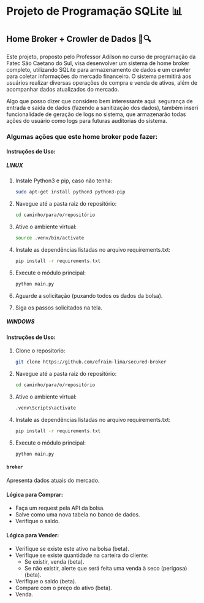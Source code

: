 # Projeto de Programação SQLite 📊

## Home Broker + Crowler de Dados 🏦🔍

Este projeto, proposto pelo Professor Adilson no curso de programação da Fatec São Caetano do Sul, visa desenvolver um sistema de home broker completo, utilizando SQLite para armazenamento de dados e um crawler para coletar informações do mercado financeiro. O sistema permitirá aos usuários realizar diversas operações de compra e venda de ativos, além de acompanhar dados atualizados do mercado.

Algo que posso dizer que considero bem interessante aqui: segurança de entrada e saída de dados (fazendo a sanitização dos dados), também inseri funcionalidade de geração de logs no sistema, que armazenarão todas ações do usuário como logs para futuras auditorias do sistema.

### Algumas ações que este home broker pode fazer:

#### Instruções de Uso:

##### LINUX
1. Instale Python3 e pip, caso não tenha:
    ```bash
    sudo apt-get install python3 python3-pip
    ```

2. Navegue até a pasta raiz do repositório:
    ```bash
    cd caminho/para/o/repositório
    ```

3. Ative o ambiente virtual:
    ```bash
    source .venv/bin/activate
    ```

4. Instale as dependências listadas no arquivo requirements.txt:
    ```bash
    pip install -r requirements.txt
    ```

5. Execute o módulo principal:
    ```bash
    python main.py
    ```

6. Aguarde a solicitação (puxando todos os dados da bolsa).

7. Siga os passos solicitados na tela.

##### WINDOWS
#### Instruções de Uso:

1. Clone o repositorio:
    ```bash
    git clone https://github.com/efraim-lima/secured-broker
    ```

2. Navegue até a pasta raiz do repositório:
    ```bash
    cd caminho/para/o/repositório
    ```

3. Ative o ambiente virtual:
    ```bash
    .venv\Scripts\activate
    ```

4. Instale as dependências listadas no arquivo requirements.txt:
    ```bash
    pip install -r requirements.txt
    ```

5. Execute o módulo principal:
    ```bash
    python main.py
    ```


#### `broker`

Apresenta dados atuais do mercado.

#### Lógica para Comprar:

- Faça um request pela API da bolsa.
- Salve como uma nova tabela no banco de dados.
- Verifique o saldo.

#### Lógica para Vender:

- Verifique se existe este ativo na bolsa (beta).
- Verifique se existe quantidade na carteira do cliente:
    - Se existir, venda (beta).
    - Se não existir, alerte que será feita uma venda à seco (perigosa) (beta).
- Verifique o saldo (beta).
- Compare com o preço do ativo (beta).
- Venda.
